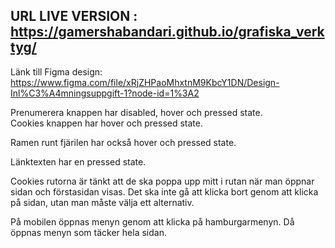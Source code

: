 ## URL LIVE VERSION : https://gamershabandari.github.io/grafiska_verktyg/

Länk till Figma design: https://www.figma.com/file/xRjZHPaoMhxtnM9KbcY1DN/Design-Inl%C3%A4mningsuppgift-1?node-id=1%3A2

Prenumerera knappen har disabled, hover och pressed state.  
Cookies knappen har hover och pressed state.

Ramen runt fjärilen har också hover och pressed state.

Länktexten har en pressed state.

Cookies rutorna är tänkt att de ska poppa upp mitt i rutan när man öppnar sidan och förstasidan visas.
Det ska inte gå att klicka bort genom att klicka på sidan, utan man måste välja ett alternativ.

På mobilen öppnas menyn genom att klicka på hamburgarmenyn.
Då öppnas menyn som täcker hela sidan.
